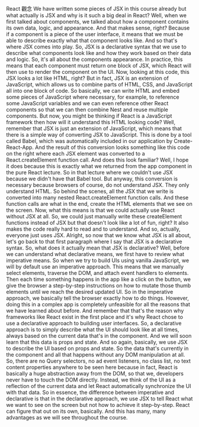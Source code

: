 React 觀念
We have written some pieces of JSX
in this course already but what actually is JSX
and why is it such a big deal in React?
Well, when we first talked about components,
we talked about how a component contains its own data,
logic, and appearance.
And that makes sense, right?
Because if a component is a piece of the user interface,
it means that we must be able to describe exactly
what that component looks like.
And so that's where JSX comes into play.
So, JSX is a declarative syntax that we use
to describe what components look like
and how they work based on their data and logic.
So, it's all about the components appearance.
In practice, this means that each component
must return one block of JSX,
which React will then use to render the component on the UI.
Now, looking at this code,
this JSX looks a lot like HTML, right?
But in fact, JSX is an extension of JavaScript,
which allows us to combine parts of HTML, CSS,
and JavaScript all into one block of code.
So basically, we can write HTML and embed some pieces
of JavaScript where necessary, for example,
to reference some JavaScript variables
and we can even reference other React components
so that we can then combine Nest
and reuse multiple components.
But now, you might be thinking
if React is a JavaScript framework
then how will it understand this HTML looking code?
Well, remember that JSX is just an extension of JavaScript,
which means that there is a simple way
of converting JSX to JavaScript.
This is done by a tool called Babel,
which was automatically included
in our application by Create-React-App.
And the result of this conversion looks something
like this code on the right
where each JSX element was converted
to a React.createElement function call.
And does this look familiar?
Well, I hope it does
because this is exactly what we returned
from the app component in the pure React lecture.
So in that lecture where we couldn't use JSX
because we didn't have that Babel tool.
But anyway, this conversion is necessary
because browsers of course, do not understand JSX.
They only understand HTML.
So behind the scenes, all the JSX that we write is converted
into many nested React.createElement function calls.
And these function calls are what in the end,
create the HTML elements that we see on the screen.
Now, what this means is that we could actually use React
without JSX at all.
So, we could just manually write
these createElement functions instead of JSX
but that doesn't look like a lot of fun, right?
It also makes the code really hard to read
and to understand.
And so, actually, everyone just uses JSX.
Alright, so now that we know what JSX is all about,
let's go back to that first paragraph where I say
that JSX is a declarative syntax.
So, what does it actually mean that JSX is declarative?
Well, before we can understand what declarative means,
we first have to review what imperative means.
So when we try to build UIs using vanilla JavaScript,
we will by default use an imperative approach.
This means that we manually select elements,
traverse the DOM, and attach event handlers to elements.
Then each time something happens in the app
like a click on the button,
we give the browser a step-by-step instructions
on how to mutate those thumb elements
until we reach the desired updated UI.
So in the imperative approach,
we basically tell the browser exactly how to do things.
However, doing this in a complex app
is completely unfeasible
for all the reasons that we have learned about before.
And remember that that's the reason why frameworks
like React exist in the first place
and it's why React chose to use a declarative approach
to building user interfaces.
So, a declarative approach is to simply describe
what the UI should look like at all times,
always based on the current data that's in the component.
And we will soon learn that this data is props and state.
And so again, basically, we use JSX to describe the UI
based on props and state.
So the data that's currently in the component
and all that happens without any DOM manipulation at all.
So, there are no Query selectors,
no ad event listeners, no class list,
no text content properties anywhere to be seen here
because in fact, React is basically a huge abstraction away
from the DOM, so that we, developers
never have to touch the DOM directly.
Instead, we think of the UI as a reflection
of the current data and let React automatically synchronize
the UI with that data.
So in essence, the difference between imperative
and declarative is that in the declarative approach,
we use JSX to tell React what we want to see on the screen
but not how to achieve it step-by-step.
React can figure that out on its own, basically.
And this has many, many advantages
as we will see throughout the course.